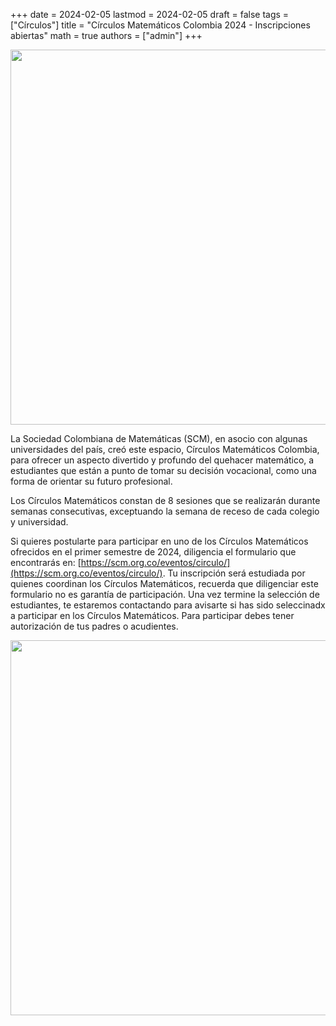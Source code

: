 +++
date      = 2024-02-05
lastmod   = 2024-02-05
draft     = false
tags      = ["Círculos"]
title     = "Círculos Matemáticos Colombia 2024 - Inscripciones abiertas"
math      = true
authors   = ["admin"]
+++

<img src="img/circulos/2024-02-05 Circulos 2024.jpeg"  width="600"/>

La Sociedad Colombiana de Matemáticas (SCM), en asocio con algunas universidades del país, creó este espacio, Círculos Matemáticos Colombia, para ofrecer un aspecto divertido y profundo del quehacer matemático, a estudiantes que están a punto de tomar su decisión vocacional, como una forma de orientar su futuro profesional.

Los Círculos Matemáticos constan de 8 sesiones que se realizarán durante semanas consecutivas, exceptuando la semana de receso de cada colegio y universidad.

Si quieres postularte para participar en uno de los Círculos Matemáticos ofrecidos en el primer semestre de 2024, diligencia el  formulario que encontrarás en: [https://scm.org.co/eventos/circulo/](https://scm.org.co/eventos/circulo/). Tu inscripción será estudiada por quienes coordinan los Círculos Matemáticos, recuerda que diligenciar este formulario no es garantía de participación. Una vez termine la selección de estudiantes, te estaremos contactando para avisarte si has sido seleccinadx a participar en los Círculos Matemáticos. Para participar debes tener autorización de tus padres o acudientes.

<img src="https://scm.org.co/eventos/circulo/Banner-Circulos-2024.png"  width="600"/>




